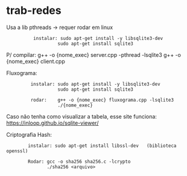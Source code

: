 # trab-redes
Usa a lib pthreads -> requer rodar em linux

              instalar: sudo apt-get install -y libsqlite3-dev
                       sudo apt-get install sqlite3

P/ compilar: g++ -o {nome_exec} server.cpp -pthread -lsqlite3
             g++ -o {nome_exec} client.cpp
             
Fluxograma:  

             instalar: sudo apt-get install -y libsqlite3-dev
                       sudo apt-get install sqlite3
                       
             rodar:    g++ -o {nome_exec} fluxograma.cpp -lsqlite3
                       ./{nome_exec}

Caso não tenha como visualizar a tabela, esse site funciona: https://inloop.github.io/sqlite-viewer/


Criptografia Hash:


            instalar: sudo apt-get install libssl-dev   (biblioteca openssl)
            
            Rodar: gcc -o sha256 sha256.c -lcrypto
                   ./sha256 <arquivo>
